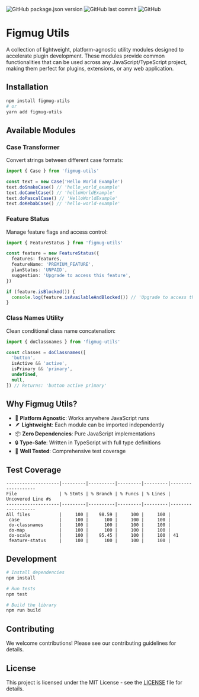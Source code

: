 ![GitHub package.json version](https://img.shields.io/github/package-json/v/a-ng-d/figmug-utils?color=informational) ![GitHub last commit](https://img.shields.io/github/last-commit/a-ng-d/figmug-utils?color=informational) ![GitHub](https://img.shields.io/github/license/a-ng-d/figmug-utils?color=informational)

# Figmug Utils

A collection of lightweight, platform-agnostic utility modules designed to accelerate plugin development. These modules provide common functionalities that can be used across any JavaScript/TypeScript project, making them perfect for plugins, extensions, or any web application.

## Installation

```bash
npm install figmug-utils
# or
yarn add figmug-utils
```

## Available Modules

### Case Transformer

Convert strings between different case formats:

```typescript
import { Case } from 'figmug-utils'

const text = new Case('Hello World Example')
text.doSnakeCase() // 'hello_world_example'
text.doCamelCase() // 'helloWorldExample'
text.doPascalCase() // 'HelloWorldExample'
text.doKebabCase() // 'hello-world-example'
```

### Feature Status

Manage feature flags and access control:

```typescript
import { FeatureStatus } from 'figmug-utils'

const feature = new FeatureStatus({
  features: features,
  featureName: 'PREMIUM_FEATURE',
  planStatus: 'UNPAID',
  suggestion: 'Upgrade to access this feature',
})

if (feature.isBlocked()) {
  console.log(feature.isAvailableAndBlocked()) // 'Upgrade to access this feature'
}
```

### Class Names Utility

Clean conditional class name concatenation:

```typescript
import { doClassnames } from 'figmug-utils'

const classes = doClassnames([
  'button',
  isActive && 'active',
  isPrimary && 'primary',
  undefined,
  null,
]) // Returns: 'button active primary'
```

## Why Figmug Utils?

- 🎯 **Platform Agnostic**: Works anywhere JavaScript runs
- 🪶 **Lightweight**: Each module can be imported independently
- 📦 **Zero Dependencies**: Pure JavaScript implementations
- 🔒 **Type-Safe**: Written in TypeScript with full type definitions
- 🧪 **Well Tested**: Comprehensive test coverage

## Test Coverage

```
--------------------|---------|----------|---------|---------|-------------------
File                | % Stmts | % Branch | % Funcs | % Lines | Uncovered Line #s
--------------------|---------|----------|---------|---------|-------------------
All files           |     100 |    98.59 |     100 |     100 |
 case               |     100 |      100 |     100 |     100 |
 do-classnames      |     100 |      100 |     100 |     100 |
 do-map             |     100 |      100 |     100 |     100 |
 do-scale           |     100 |    95.45 |     100 |     100 | 41
 feature-status     |     100 |      100 |     100 |     100 |
```

## Development

```bash
# Install dependencies
npm install

# Run tests
npm test

# Build the library
npm run build
```

## Contributing

We welcome contributions! Please see our contributing guidelines for details.

## License

This project is licensed under the MIT License - see the [LICENSE](LICENSE) file for details.
